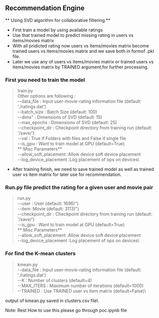 ## Recommendation Engine
** Using SVD algorithm for collaborative filtering.**

* First train a model by using available ratings
* Use that trained model to predict missing rating in users vs items/movies matrix
* With all pridicted rating now users vs items/movies matrix become trained users vs items/movies matrix and we save both in formof .pkl file.
* Later we use any of  users vs items/movies matrix or trained users vs items/movies matrix by TRAINED argument,for further processing.

### First you need to train the model

> train.py \
Other options are following :\
  --data_file       : Input user-movie-rating information file (default: './ratings.dat')\
  --batch_size      : Batch Size (default: 100)\
  --dims"           : Dimensions of SVD (default: 15)\
  --max_epochs      : Dimensions of SVD (default: 25)\
  --checkpoint_dir  : Checkpoint directory from training run (default: '/save/')\
  --val             : True if Folders with files and False if single file\
  --is_gpu          : Want to train model at GPU (default=True)\
  ** Misc Parameters**\
  --allow_soft_placement    :Allow device soft device placement\
  --log_device_placement   :Log placement of ops on devices\

* After training finish, we need to save trained model as well as trained user vs item matrix
  for later use for recommendation.


### Run.py file predict the rating for a given user and movie pair
> run.py\
  --user            : User (default: 1696)")\
  --item            :Movie (default: 3113)")\
  --checkpoint_dir  : Checkpoint directory from training run (default: '/save/')\
  --is_gpu          : Want to train model at GPU (default=True)\
  ** Misc Parameters**\
  --allow_soft_placement    :Allow device soft device placement\
  --log_device_placement   :Log placement of ops on devices\

### For find the K-mean clusters
> kmean.py\
  --data_file       : Input user-movie-rating information file (default: './ratings.dat')\
  --K               : Number of clusters (default=4)\
  --MAX_ITERS       : Maximum number of iterations (default=1000)\
  --TRAINED         : Use TRAINED user vs item matrix (default=False)\

output of kmean.py saved in clusters.csv file\

Note: Rest How to use this please go through poc.ipynb file
